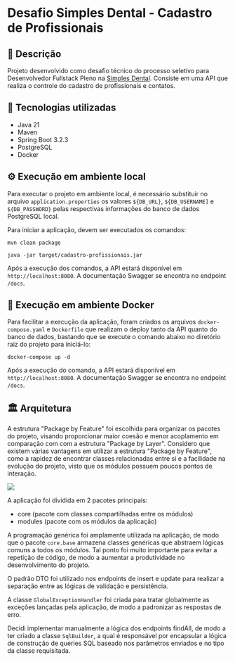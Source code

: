 # Desafio Simples Dental - Cadastro de Profissionais

## 📑 Descrição

Projeto desenvolvido como desafio técnico do processo seletivo para Desenvolvedor Fullstack Pleno na [Simples Dental](simplesdental.com). Consiste em uma API que realiza o controle do cadastro de profissionais e contatos.

## 🔧 Tecnologias utilizadas

- Java 21
- Maven
- Spring Boot 3.2.3
- PostgreSQL
- Docker

## ⚙️ Execução em ambiente local

Para executar o projeto em ambiente local, é necessário substituir no arquivo `application.properties` os valores `${DB_URL}`, `${DB_USERNAME]` e `${DB_PASSWORD}` pelas respectivas informações do banco de dados PostgreSQL local.

Para iniciar a aplicação, devem ser executados os comandos:

```
mvn clean package
```

```
java -jar target/cadastro-profissionais.jar
```

Após a execução dos comandos, a API estará disponível em `http://localhost:8080`. A documentação Swagger se encontra no endpoint `/docs`.

## 🐋 Execução em ambiente Docker

Para facilitar a execução da aplicação, foram criados os arquivos `docker-compose.yaml` e `Dockerfile` que realizam o deploy tanto da API quanto do banco de dados, bastando que se execute o comando abaixo no diretório raiz do projeto para iniciá-lo:

```
docker-compose up -d
```

Após a execução do comando, a API estará disponível em `http://localhost:8080`. A documentação Swagger se encontra no endpoint `/docs`.

## 🏛️ Arquitetura

A estrutura "Package by Feature" foi escolhida para organizar os pacotes do projeto, visando proporcionar maior coesão e menor acoplamento em comparação com com a estrutura "Package by Layer". Considero que existem várias vantagens em utilizar a estrutura "Package by Feature", como a rapidez de encontrar classes relacionadas entre si e a facilidade na evolução do projeto, visto que os módulos possuem poucos pontos de interação.

<img src="https://miro.medium.com/v2/resize:fit:720/format:webp/1*1Gp2CkZKaj_myY9srSWaiQ.jpeg">

A aplicação foi dividida em 2 pacotes principais:

- core (pacote com classes compartilhadas entre os módulos)
- modules (pacote com os módulos da aplicação)

A programação genérica foi amplamente utilizada na aplicação, de modo que o pacote `core.base` armazena classes genéricas que abstraem lógicas comuns a todos os módulos. Tal ponto foi muito importante para evitar a repetição de código, de modo a aumentar a produtividade no desenvolvimento do projeto.

O padrão DTO foi utilizado nos endpoints de insert e update para realizar a separação entre as lógicas de validação e persistência.

A classe `GlobalExceptionHandler` foi criada para tratar globalmente as exceções lançadas pela aplicação, de modo a padronizar as respostas de erro.

Decidi implementar manualmente a lógica dos endpoints findAll, de modo a ter criado a classe `SqlBuilder`, a qual é responsável por encapsular a lógica de construção de queries SQL baseado nos parâmetros enviados e no tipo da classe requisitada.